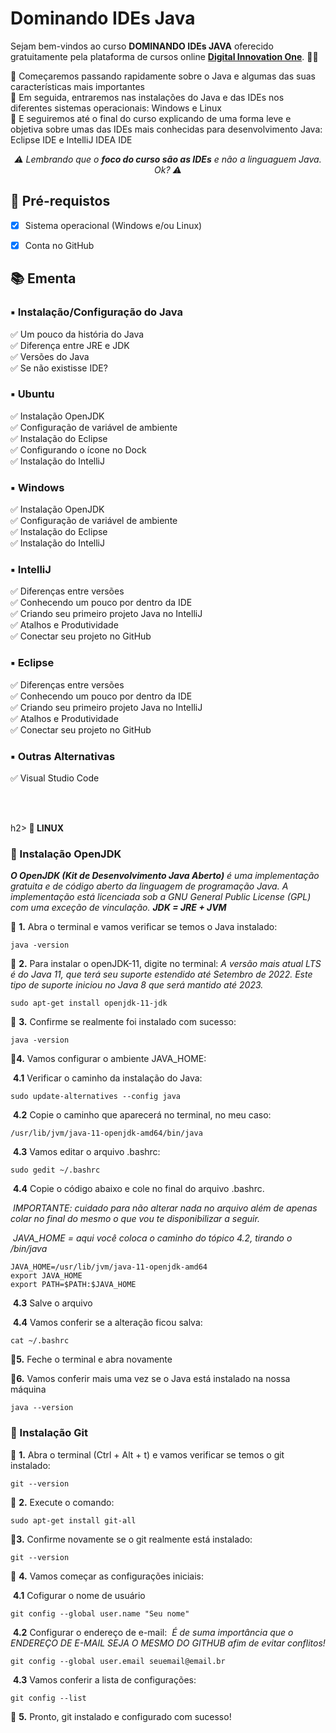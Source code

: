 <h1>Dominando IDEs Java </h1>

<p> Sejam bem-vindos ao curso <strong>DOMINANDO IDEs JAVA</strong> oferecido gratuitamente pela plataforma de cursos online <a href="https://web.digitalinnovation.one/"><strong> Digital Innovation One</a></strong>. 🧡💛<br>

<p>
🔹 Começaremos passando rapidamente sobre o Java e algumas das suas características mais importantes <br>
🔹 Em seguida, entraremos nas instalações do Java e das IDEs nos diferentes sistemas operacionais: Windows e Linux<br>
🔹 E seguiremos até o final do curso explicando de uma forma leve e objetiva sobre umas das IDEs mais conhecidas para desenvolvimento Java: Eclipse IDE e IntelliJ IDEA IDE <br>
</p>    
<p align="center"> <em> ⚠️ Lembrando que o <strong>foco do curso são as IDEs</strong> e não a linguaguem Java. Ok? ⚠️ </em></p>



<h2>
🛑 Pré-requistos
</h2>


- [x] Sistema operacional (Windows e/ou Linux)

- [x] Conta no GitHub

  

<h2> 📚 Ementa</h2>

<h3><strong>▪️ Instalação/Configuração do Java</strong></h3>

✅ Um pouco da história do Java<br>✅ Diferença entre JRE e JDK<br>✅ Versões do Java<br>
✅ Se não existisse IDE?<br>

<h3><strong> ▪️ Ubuntu</strong></h3>

✅ Instalação OpenJDK <br>✅ Configuração de variável de ambiente<br>✅ Instalação do Eclipse<br>✅ Configurando o ícone no Dock<br>✅ Instalação do IntelliJ<br>

<h3><strong> ▪️ Windows</strong></h3>

✅ Instalação OpenJDK<br>✅ Configuração de variável de ambiente<br>✅ Instalação do Eclipse<br>✅ Instalação do IntelliJ<br>

<h3><strong> ▪️ IntelliJ </strong></h3>

✅ Diferenças entre versões<br>✅ Conhecendo um pouco por dentro da IDE<br>✅ Criando seu primeiro projeto Java no IntelliJ<br>✅ Atalhos e Produtividade<br>✅ Conectar seu projeto no GitHub<br>

<h3><strong> ▪️ Eclipse </strong></h3>

✅ Diferenças entre versões<br>✅ Conhecendo um pouco por dentro da IDE<br>✅ Criando seu primeiro projeto Java no IntelliJ<br>✅ Atalhos e Produtividade<br>✅ Conectar seu projeto no GitHub<br>

<h3><strong> ▪️ Outras Alternativas </strong></h3>

✅ Visual Studio Code<br>

<br><br>

h2><strong> 🐧 LINUX</h2></strong>

<h3>🔺 Instalação OpenJDK</h3>

<em><strong>O OpenJDK (Kit de Desenvolvimento Java Aberto)</strong> é uma  implementação gratuita e de código aberto da linguagem de programação  Java.  A implementação está licenciada sob a GNU General Public License  (GPL) com uma exceção de vinculação. <strong>JDK = JRE + JVM</strong></em>

🔸 <strong>1.</strong> Abra o terminal e vamos verificar se temos o Java instalado:

```
java -version
```

🔸 <strong>2.</strong> Para instalar o openJDK-11, digite no terminal:
<em>A versão mais atual LTS é do Java 11, que terá seu suporte  estendido até Setembro de 2022. Este tipo de suporte iniciou no Java 8  que será mantido até 2023.</em>

```
sudo apt-get install openjdk-11-jdk
```

🔸 <strong>3.</strong> Confirme se realmente foi instalado com sucesso:

```
java -version
```

🔸<strong>4.</strong> Vamos configurar o ambiente JAVA_HOME:

​	<strong>4.1</strong> Verificar o caminho da instalação do Java:

```
sudo update-alternatives --config java
```

​	<strong>4.2</strong> Copie o caminho que aparecerá no terminal, no meu caso:

```
/usr/lib/jvm/java-11-openjdk-amd64/bin/java
```

​	<strong>4.3</strong> Vamos editar o arquivo .bashrc:

```
sudo gedit ~/.bashrc
```

​	<strong>4.4</strong> Copie o código abaixo e cole no final do arquivo .bashrc. 

​	<em>IMPORTANTE: cuidado para não alterar nada no arquivo além de apenas colar no final do mesmo o que vou te disponibilizar a seguir. </em>

​	<em>JAVA_HOME = aqui você coloca o caminho do tópico 4.2, tirando o /bin/java</em>

```
JAVA_HOME=/usr/lib/jvm/java-11-openjdk-amd64
export JAVA_HOME
export PATH=$PATH:$JAVA_HOME
```

​	<strong>4.3</strong> Salve o arquivo

​	<strong>4.4</strong> Vamos conferir se a alteração ficou salva:

```
cat ~/.bashrc
```

🔸<strong>5.</strong>  Feche o terminal e abra novamente

🔸<strong>6.</strong> Vamos conferir mais uma vez se o Java está instalado na nossa máquina

```
java --version
```

<h3>🔺 Instalação Git </h3>

🔸 <strong>1.</strong> Abra o terminal (Ctrl + Alt + t) e vamos verificar se temos o git instalado:

```
git --version
```

🔸 <strong>2.</strong> Execute o comando:

```
sudo apt-get install git-all
```

🔸<strong>3.</strong> Confirme novamente se o git realmente está instalado:

```
git --version
```

🔸 <strong>4.</strong> Vamos começar as configurações iniciais:

​	<strong>4.1</strong> Cofigurar o nome de usuário

```
git config --global user.name "Seu nome"
```

​	<strong>4.2</strong> Configurar o endereço de e-mail:
​	<em>É de suma importância que o ENDEREÇO DE E-MAIL SEJA O MESMO DO GITHUB afim de evitar conflitos!</em>

```
git config --global user.email seuemail@email.br
```

​	<strong>4.3</strong> Vamos conferir a lista de configurações:

```
git config --list
```

🔸 <strong>5.</strong> Pronto, git instalado e configurado com sucesso!

<br><br>
